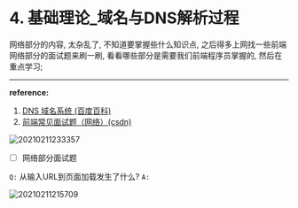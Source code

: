 # 4. 基础理论_域名与DNS解析过程

网络部分的内容, 太杂乱了, 不知道要掌握些什么知识点, 之后得多上网找一些前端网络部分的面试题来刷一刷, 看看哪些部分是需要我们前端程序员掌握的, 然后在重点学习;

---

**reference:**

1. [DNS 域名系统 (百度百科)](https://baike.baidu.com/item/%E5%9F%9F%E5%90%8D%E7%B3%BB%E7%BB%9F/2251573?fromtitle=dns&fromid=427444)
2. [前端常见面试题（网络）(csdn)](https://blog.csdn.net/qq_38253873/article/details/105158106)

![20210211233357](https://cdn.jsdelivr.net/gh/123taojiale/dahuyou_picture@main/blogs/20210211233357.png)

- [ ] 网络部分面试题

`Q:` 从输入URL到页面加载发生了什么?
`A:`

![![20210211215709](httpscdn.jsdelivr.netgh123taojialedahuyou_picture@mainblogs20210211215709.png)](https://cdn.jsdelivr.net/gh/123taojiale/dahuyou_picture@main/blogs/![20210211215709](httpscdn.jsdelivr.netgh123taojialedahuyou_picture@mainblogs20210211215709.png).png)

